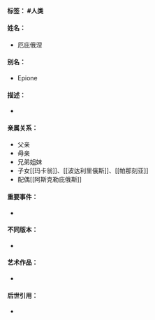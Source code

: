 #### 标签： #人类
#### 姓名：
- 厄庇俄涅
#### 别名：
- Epione
#### 描述：
- 
#### 亲属关系：
- 父亲
- 母亲
- 兄弟姐妹
- 子女[[玛卡翁]]、[[波达利里俄斯]]、[[帕那刻亚]]
- 配偶[[阿斯克勒庇俄斯]]
#### 重要事件：
- 
#### 不同版本：
- 
#### 艺术作品：
- 
#### 后世引用：
- 